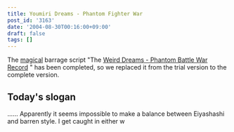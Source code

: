 ```yaml
---
title: Youmiri Dreams - Phantom Fighter War
post_id: '3163'
date: '2004-08-30T00:16:00+09:00'
draft: false
tags: []
---
```


The [magical](/tag/touhou-pcb-g) barrage script "The [Weird Dreams - Phantom Battle War Record](/tag/touhou-pcb-g) " has been completed, so we replaced it from the trial version to the complete version.

## Today's slogan

...... Apparently it seems impossible to make a balance between Eiyashashi and barren style. I get caught in either w